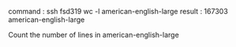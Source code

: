command : ssh fsd319 wc -l american-english-large
result : 167303 american-english-large

Count the number of lines in american-english-large

